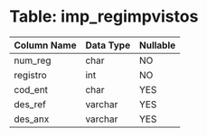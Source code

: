 # Table: imp_regimpvistos

| Column Name | Data Type | Nullable |
|-------------|-----------|----------|
| num_reg | char | NO |
| registro | int | NO |
| cod_ent | char | YES |
| des_ref | varchar | YES |
| des_anx | varchar | YES |
